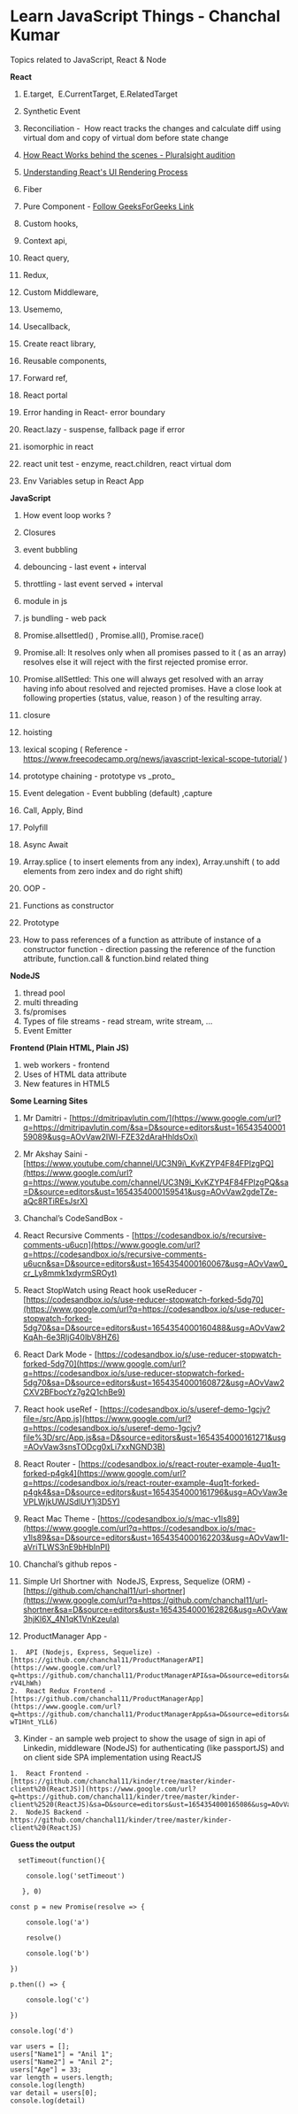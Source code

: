 # Learn JavaScript Things - Chanchal Kumar
Topics related to JavaScript, React &amp; Node

**React**

1.  E.target,  E.CurrentTarget, E.RelatedTarget
2.  Synthetic Event
3.  Reconciliation -  How react tracks the changes and calculate diff using virtual dom and copy of virtual dom before state change

1.  [How React Works behind the scenes - Pluralsight audition](https://www.google.com/url?q=https://www.youtube.com/watch?v%3DgApwC9Ek9yo&sa=D&source=editors&ust=1654354000151893&usg=AOvVaw1S10_lzHYJXK4HQmepHFly)
2.  [Understanding React's UI Rendering Process](https://www.google.com/url?q=https://www.youtube.com/watch?v%3Di793Qm6kv3U&sa=D&source=editors&ust=1654354000152462&usg=AOvVaw0nS4BzLfLzUpF4W-EPys_b)

4.  Fiber
5.  Pure Component - [Follow GeeksForGeeks Link](https://www.google.com/url?q=https://www.geeksforgeeks.org/reactjs-pure-components/&sa=D&source=editors&ust=1654354000152959&usg=AOvVaw1W3EuIwC2a175fpSzEzk5a)
6.  Custom hooks,
7.  Context api,
8.  React query,
9.  Redux,
10.  Custom Middleware,
11.  Usememo,
12.  Usecallback,
13.  Create react library,
14.  Reusable components,
15.  Forward ref,
16.  React portal
17.  Error handing in React- error boundary
18.  React.lazy - suspense, fallback page if error
19.  isomorphic in react
20.  react unit test - enzyme, react.children, react virtual dom
21.  Env Variables setup in React App

**JavaScript**

1.  How event loop works ?
2.  Closures
3.  event bubbling
4.  debouncing - last event + interval
5.  throttling - last event served + interval
6.  module in js
7.  js bundling - web pack
8.  Promise.allsettled() , Promise.all(), Promise.race()

9.  Promise.all: It resolves only when all promises passed to it ( as an array) resolves else it will reject with the first rejected promise error.

11.  Promise.allSettled: This one will always get resolved with an array having info about resolved and rejected promises. Have a close look at following properties (status, value, reason ) of the resulting array.

12.  closure
13.  hoisting
14.  lexical scoping ( Reference - https://www.freecodecamp.org/news/javascript-lexical-scope-tutorial/ )
15.  prototype chaining - prototype vs \_proto\_
16.  Event delegation - Event bubbling (default) ,capture
17.  Call, Apply, Bind
18.  Polyfill
19.  Async Await
20.  Array.splice ( to insert elements from any index), Array.unshift ( to add elements from zero index and do right shift)
21.  OOP -

1.  Functions as constructor
2.  Prototype
3.  How to pass references of a function as attribute of instance of a constructor function - direction passing the reference of the function attribute, function.call & function.bind related thing

**NodeJS**

1.  thread pool
2.  multi threading
3.  fs/promises
4.  Types of file streams - read stream, write stream, …
5.  Event Emitter

**Frontend (Plain HTML, Plain JS)**

1.  web workers - frontend
2.  Uses of HTML data attribute
3.  New features in HTML5

**Some Learning Sites**

1.  Mr Damitri - [https://dmitripavlutin.com/](https://www.google.com/url?q=https://dmitripavlutin.com/&sa=D&source=editors&ust=1654354000159089&usg=AOvVaw2IWl-FZE32dAraHhldsOxi)
2.  Mr Akshay Saini - [https://www.youtube.com/channel/UC3N9i\_KvKZYP4F84FPIzgPQ](https://www.google.com/url?q=https://www.youtube.com/channel/UC3N9i_KvKZYP4F84FPIzgPQ&sa=D&source=editors&ust=1654354000159541&usg=AOvVaw2gdeTZe-aQc8RTiREsJsrX)
3.  Chanchal’s CodeSandBox -

1.  React Recursive Comments - [https://codesandbox.io/s/recursive-comments-u6ucn](https://www.google.com/url?q=https://codesandbox.io/s/recursive-comments-u6ucn&sa=D&source=editors&ust=1654354000160067&usg=AOvVaw0_cr_Ly8mmk1xdyrmSROyt)
2.  React StopWatch using React hook useReducer - [https://codesandbox.io/s/use-reducer-stopwatch-forked-5dg70](https://www.google.com/url?q=https://codesandbox.io/s/use-reducer-stopwatch-forked-5dg70&sa=D&source=editors&ust=1654354000160488&usg=AOvVaw2KqAh-6e3RljG40lbV8HZ6)
3.  React Dark Mode - [https://codesandbox.io/s/use-reducer-stopwatch-forked-5dg70](https://www.google.com/url?q=https://codesandbox.io/s/use-reducer-stopwatch-forked-5dg70&sa=D&source=editors&ust=1654354000160872&usg=AOvVaw2CXV2BFbocYz7g2Q1chBe9)
4.  React hook useRef - [https://codesandbox.io/s/useref-demo-1gcjv?file=/src/App.js](https://www.google.com/url?q=https://codesandbox.io/s/useref-demo-1gcjv?file%3D/src/App.js&sa=D&source=editors&ust=1654354000161271&usg=AOvVaw3snsTODcg0xLi7xxNGND3B)
5.  React Router - [https://codesandbox.io/s/react-router-example-4uq1t-forked-p4gk4](https://www.google.com/url?q=https://codesandbox.io/s/react-router-example-4uq1t-forked-p4gk4&sa=D&source=editors&ust=1654354000161796&usg=AOvVaw3eVPLWjkUWJSdIUY1j3D5Y)
6.  React Mac Theme - [https://codesandbox.io/s/mac-v1ls89](https://www.google.com/url?q=https://codesandbox.io/s/mac-v1ls89&sa=D&source=editors&ust=1654354000162203&usg=AOvVaw1I-aVriTLWS3nE9bHbInPI)

4.  Chanchal’s github repos -

  1.  Simple Url Shortner with  NodeJS, Express, Sequelize (ORM) - [https://github.com/chanchal11/url-shortner](https://www.google.com/url?q=https://github.com/chanchal11/url-shortner&sa=D&source=editors&ust=1654354000162826&usg=AOvVaw3hjKl6X_4N1qK1VnKzeula)

  2.  ProductManager App -

    1.  API (Nodejs, Express, Sequelize) - [https://github.com/chanchal11/ProductManagerAPI](https://www.google.com/url?q=https://github.com/chanchal11/ProductManagerAPI&sa=D&source=editors&ust=1654354000163689&usg=AOvVaw22VXRv7BlWm75y-rV4LhWh)
    2.  React Redux Frontend - [https://github.com/chanchal11/ProductManagerApp](https://www.google.com/url?q=https://github.com/chanchal11/ProductManagerApp&sa=D&source=editors&ust=1654354000164223&usg=AOvVaw3blhjyx9Ag-wT1Hnt_YLL6)

  3.  Kinder - an sample web project to show the usage of sign in api of Linkedin, middleware (NodeJS) for authenticating (like passportJS) and on client side SPA implementation using ReactJS

    1.  React Frontend - [https://github.com/chanchal11/kinder/tree/master/kinder-client%20(ReactJS)](https://www.google.com/url?q=https://github.com/chanchal11/kinder/tree/master/kinder-client%2520(ReactJS)&sa=D&source=editors&ust=1654354000165086&usg=AOvVaw336SlunEkkwtVTd72cb_7i)
    2.  NodeJS Backend - https://github.com/chanchal11/kinder/tree/master/kinder-client%20(ReactJS)

**Guess the output**

```
  setTimeout(function(){

    console.log('setTimeout')

   }, 0)

const p = new Promise(resolve => {

    console.log('a')

    resolve()

    console.log('b')

})

p.then(() => {

    console.log('c')

})

console.log('d')
```

```
var users = [];
users["Name1"] = "Anil 1";
users["Name2"] = "Anil 2";
users["Age"] = 33;
var length = users.length;
console.log(length)
var detail = users[0];    
console.log(detail)
```
